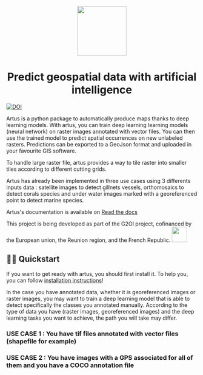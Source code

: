 <div align="center">

<img src="https://github.com/6tronl/artus/blob/main/docs/logo_artus.png?raw=True" height="130px">

# Predict geospatial data with artificial intelligence

</div>

[![DOI](https://zenodo.org/badge/DOI/10.5281/zenodo.7984605.svg)](https://doi.org/10.5281/zenodo.7984605)

Artus is a python package to automatically produce maps thanks to deep learning models. With artus, you can train deep learning learning models (neural network)
on raster images annotated with vector files. You can then use the trained model to predict spatial occurrences on new unlabeled rasters. Predictions can be exported to a GeoJson format and uploaded in your favourite GIS software.

To handle large raster file, artus provides a way to tile raster into smaller tiles according to different cutting grids.

Artus has already been implemented in three use cases using 3 differents inputs data : satellite images to detect gillnets vessels, orthomosaics to detect corals
species and under water images marked with a georeferenced point to detect marine species. 

Artus's documentation is available on [Read the docs](https://artus.readthedocs.io/en/latest/)

This project is being developed as part of the G2OI project, cofinanced by the European union, the Reunion region, and the French Republic.
<img src="https://github.com/6tronl/artus/blob/main/docs/logos_partenaires.png?raw=True" height="40px">

## :man_student: Quickstart
If you want to get ready with artus, you should first install it. To help you, you can follow [installation instructions](https://artus.readthedocs.io/en/latest/installation.html)!

In the case you have annotated data, whether it is georeferenced images or raster images, you may want to train a deep learning model that is able to detect specifically the classes you annotated manually. According to the type of data you have (raster images, georeferenced images) and the deep learning tasks you want to achieve, the path you will take may differ. 

### USE CASE 1 : You have tif files annotated with vector files (shapefile for example)

### USE CASE 2 : You have images with a GPS associated for all of them and you have a COCO annotation file




